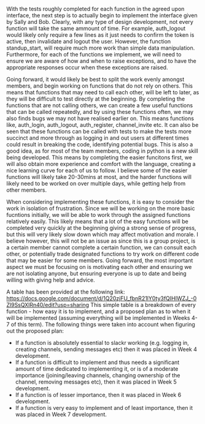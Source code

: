 With the tests roughly completed for each function in the agreed upon interface, the next step is to actually begin to implement the interface given by Sally and Bob. Clearly, with any type of design development, not every function will take the same ammount of time. For example, auth_logout would likely only require a few lines as it just needs to confirm the token is active, then invalidate and logout the user. However, the function standup_start, will require much more work than simple data manipulation. Furthermore, for each of the functions we implement, we will need to ensure we are aware of how and when to raise exceptions, and to have the appropriate responses occur when these exceptions are raised.

Going forward, it would likely be best to split the work evenly amongst members, and begin working on functions that do not rely on others. This means that functions that may need to call each other, will be left to later, as they will be difficult to test directly at the beginning. By completing the functions that are not calling others, we can create a few useful functions that can be called repeatedly, and by using these functions often, we may also finds bugs we may not have realised earlier on. This means functions like, auth_login, auth_logout, auth_register, channel_invite etc. It can also be seen that these functions can be called with tests to make the tests more succinct and more through as logging in and out users at different times could result in breaking the code, identifying potential bugs. This is also a good idea, as for most of the team members, coding in python is a new skill being developed. This means by completing the easier funcitons first, we will also obtain more experience and comfort with the language, creating a nice learning curve for each of us to follow. I believe some of the easier functions will likely take 20-30mins at most, and the harder functions will likely need to be worked on over multiple days, while getting help from other members.

When considering implementing these functions, it is easy to consider the work in isolation of frustration. Since we will be working on the more basic fucntions initially, we will be able to work through the assigned functions relatively easily. This likely means that a lot of the easy functions will be completed very quickly at the beginning giving a strong sense of progress, but this will very likely slow down which may affect motivation and morale. I believe however, this will not be an issue as since this is a group project, is a certain member cannot complete a certain function, we can consult each other, or potentially trade designated functions to try work on different code that may be easier for some members. Going forward, the most important aspect we must be focusing on is motivating each other and ensuring we are not isolating anyone, but ensuring everyone is up to date and being willing with giving help and advice.

A table has been provided at the following link: https://docs.google.com/document/d/1Q20zjFU_fbnR21lY0ty3fQIHIWZJ_-0Zl9SsQXlRn40/edit?usp=sharing
This simple table is a breakdown of every function - how easy it is to implement, and a proposed plan as to when it will be implemented (assuming everything will be implemented in Weeks 4-7 of this term). The following things were taken into account when figuring out the proposed plan:
* If a function is absolutely essential to slackr working (e.g. logging in, creating channels, sending messages etc) then it was placed in Week 4 development.
* If a function is difficult to implement and thus needs a significant amount of time dedicated to implementing it, or is of a moderate importance (joining/leaving channels, changing ownership of the channel, removing messages etc), then it was placed in Week 5 development.
* If a function is of lesser importance, then it was placed in Week 6 development.
* If a function is very easy to implement and of least importance, then it was placed in Week 7 development.
